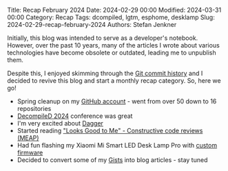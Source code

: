Title: Recap February 2024
Date: 2024-02-29 00:00
Modified: 2024-03-31 00:00
Category: Recap
Tags: dcompiled, lgtm, esphome, desklamp
Slug: 2024-02-29-recap-february-2024
Authors: Stefan Jenkner

Initially, this blog was intended to serve as a developer's notebook. However, over the past 10 years, many of the articles I wrote about various technologies have become obsolete or outdated, leading me to unpublish them.

Despite this, I enjoyed skimming through the [Git commit history](https://github.com/stefanjenkner/stefanjenkner.github.io/commit/3e34911c698753fcab07389e0b17616f660d5165) and I decided to revive this blog and start a monthly recap category. So, here we go!

 * Spring cleanup on my [GitHub account](https://github.com/stefanjenkner?tab=repositories) - went from over 50 down to 16 repositories
 * [DecompileD 2024](https://decompiled.de/) conference was great
 * I'm very excited about [Dagger](https://dagger.io/)
 * Started reading ["Looks Good to Me" - Constructive code reviews (MEAP)](https://www.manning.com/books/looks-good-to-me)
 * Had fun flashing my Xiaomi Mi Smart LED Desk Lamp Pro with [custom firmware](https://devices.esphome.io/devices/Mi-Desklamp-Pro)
 * Decided to convert some of my [Gists](https://en.wikipedia.org/wiki/GitHub#Gist) into blog articles - stay tuned
